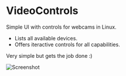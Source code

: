 # VideoControls
Simple UI with controls for webcams in Linux.

* Lists all available devices.
* Offers iteractive controls for all capabilities.

Very simple but gets the job done :)


![Screenshot](https://github.com/janpfeifer/VideoControls/VideoControls.png?raw=true)
